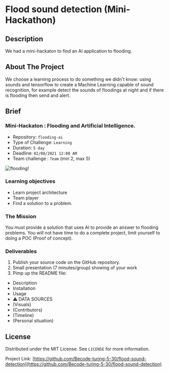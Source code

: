 # Flood sound detection (Mini-Hackathon)
## Description
We had a mini-hackaton to find an AI application to flooding.

<!-- ABOUT THE PROJECT -->
## About The Project
We choose a learning process to do something we didn't know: using sounds and tensorflow to create a Machine Learning capable of sound recognition, for example detect the sounds of floodings at night and if there is flooding then send and alert.

## Brief
### Mini-Hackaton : Flooding and Artificial Intelligence.

- Repository: `flooding-ai`
- Type of Challenge: `Learning`
- Duration: `5 day`
- Deadline: `02/08/2021 12:00 AM`
- Team challenge : `Team` (min 2,  max 5)

![flooding!](https://eoimages.gsfc.nasa.gov/images/imagerecords/148000/148598/weuropeflooding_oli_2021167.jpg)

### Learning objectives

- Learn project architecture
- Team player
- Find a solution to a problem. 

### The Mission

You must provide a solution that uses AI to provide an answer to flooding problems. You will not have time to do a complete project, limit yourself to doing a POC (Proof of concept). 


### Deliverables
1. Publish your source code on the GitHub repository.
2. Small presentation (7 minutes/group) showing of your work
3. Pimp up the README file:
  * Description
  * Installation
  * Usage
  * ⚠️ DATA SOURCES
  * (Visuals)
  * (Contributors)
  * (Timeline)
  * (Personal situation)


<!-- LICENSE -->
## License

Distributed under the MIT License. See `LICENSE` for more information.




Project Link: [https://github.com/Becode-turing-5-30/flood-sound-detection](https://github.com/Becode-turing-5-30/flood-sound-detection)



